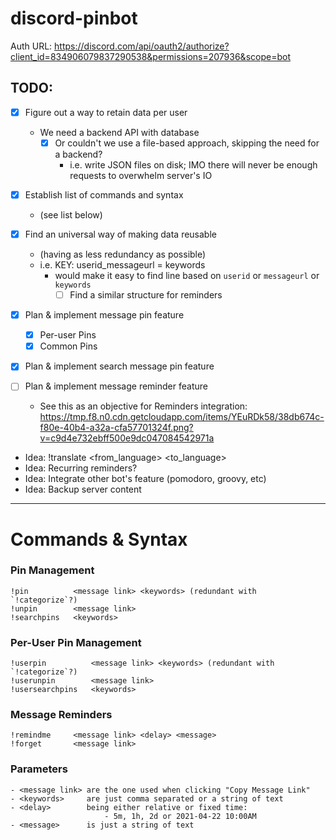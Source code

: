 # discord-pinbot

Auth URL: https://discord.com/api/oauth2/authorize?client_id=834906079837290538&permissions=207936&scope=bot

## TODO:

- [x] Figure out a way to retain data per user
  - We need a backend API with database
    - [x] Or couldn't we use a file-based approach, skipping the need for a backend?
      - i.e. write JSON files on disk; IMO there will never be enough requests to overwhelm server's IO

- [x] Establish list of commands and syntax
  - (see list below)

- [x] Find an universal way of making data reusable
  - (having as less redundancy as possible)
  - i.e. KEY: userid_messageurl = keywords
    - would make it easy to find line based on `userid` or `messageurl` or `keywords`
      - [ ] Find a similar structure for reminders

- [x] Plan & implement message pin feature
  - [x] Per-user Pins
  - [x] Common Pins

- [x] Plan & implement search message pin feature

- [ ] Plan & implement message reminder feature
  - See this as an objective for Reminders integration: https://tmp.f8.n0.cdn.getcloudapp.com/items/YEuRDk58/38db674c-f80e-40b4-a32a-cfa57701324f.png?v=c9d4e732ebff500e9dc047084542971a

- Idea: !translate <from_language> <to_language> <message>
- Idea: Recurring reminders?
- Idea: Integrate other bot's feature (pomodoro, groovy, etc)
- Idea: Backup server content

***

# Commands & Syntax

### Pin Management

```
!pin          <message link> <keywords> (redundant with `!categorize`?)
!unpin        <message link>
!searchpins   <keywords>
```

### Per-User Pin Management

```
!userpin          <message link> <keywords> (redundant with `!categorize`?)
!userunpin        <message link>
!usersearchpins   <keywords>
```

### Message Reminders

```
!remindme     <message link> <delay> <message>
!forget       <message link>
```

### Parameters

```
- <message link> are the one used when clicking "Copy Message Link"
- <keywords>     are just comma separated or a string of text
- <delay>        being either relative or fixed time:
                     - 5m, 1h, 2d or 2021-04-22 10:00AM
- <message>      is just a string of text
```
